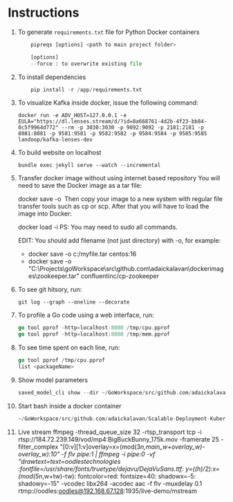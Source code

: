 # Instructions

1. To generate `requirements.txt` file for Python Docker containers
    ```python
        pipreqs [options] <path to main project folder>

        [options]
        --force : to overwrite existing file
    ```
1. To install dependencies
    ```python
        pip install -r /app/requirements.txt
    ```

1. To visualize Kafka inside docker, issue the following command:

   ```text
   docker run -e ADV_HOST=127.0.0.1 -e EULA="https://dl.lenses.stream/d/?id=8a668761-4d2b-4f23-bb84-0c5f9964d772" --rm -p 3030:3030 -p 9092:9092 -p 2181:2181 -p 8081:8081 -p 9581:9581 -p 9582:9582 -p 9584:9584 -p 9585:9585 landoop/kafka-lenses-dev
   ```

1. To build website on localhost
    ```text
    bundle exec jekyll serve --watch --incremental
    ```

1. Transfer docker image without using internet based repository
    You will need to save the Docker image as a tar file:

    docker save -o <path for generated tar file> <image name>
    Then copy your image to a new system with regular file transfer tools such as cp or scp. After that you will have to load the image into Docker:

    docker load -i <path to image tar file>
    PS: You may need to sudo all commands.

    EDIT: You should add filename (not just directory) with -o, for example:

    + docker save -o c:/myfile.tar centos:16
    + docker save -o "C:\Projects\goWorkspace\src\github.com\adaickalavan\dockerimages\zookeeper.tar" confluentinc/cp-zookeeper


1. To see git hitsory, run:
    ```git
    git log --graph --oneline --decorate
    ```

1. To profile a Go code using a web interface, run:
    ```go
    go tool pprof -http=localhost:8080 /tmp/cpu.pprof
    go tool pprof -http=localhost:8080 /tmp/mem.pprof
    ```

1. To see time spent on each line, run:
    ```go
    go tool pprof /tmp/cpu.pprof
    list <packageName>
    ```

1. Show model parameters
    ```go
    saved_model_cli show --dir ~/GoWorkspace/src/github.com/adaickalavan/Scalable-Deployment-Kubernetes/tfserving/resnet/1538687457 --all
    ```

1. Start bash inside a docker container
    ```go
    ~/GoWorkspace/src/github.com/adaickalavan/Scalable-Deployment-Kuberserving/resnet/1538687457$ docker exec -it goconsumer bash   
    ``` 

1. Live stream
ffmpeg -thread_queue_size 32 -rtsp_transport tcp -i rtsp://184.72.239.149/vod/mp4:BigBuckBunny_175k.mov -framerate 25 -filter_complex "[0:v][1:v]overlay=x=(mod(3*n\,main_w+overlay_w)-overlay_w):10" -f flv pipe:1 | ffmpeg -i pipe:0 -vf "drawtext=text=oodlestechnologies :fontfile=/usr/share/fonts/truetype/dejavu/DejaVuSans.ttf: y=((h)/2):x=(mod(5*n\,w+tw)-tw): fontcolor=red: fontsize=40: shadowx=-5: shadowy=-15" -vcodec libx264 -acodec aac -f flv -muxdelay 0.1 rtmp://oodles:oodles@192.168.67.128:1935/live-demo/mstream    